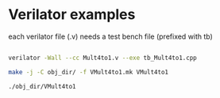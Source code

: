 # Verilator examples

each verilator file (.v) needs a test bench file (prefixed with tb)

```bash

verilator -Wall --cc Mult4to1.v --exe tb_Mult4to1.cpp

make -j -C obj_dir/ -f VMult4to1.mk VMult4to1

./obj_dir/VMult4to1

```
